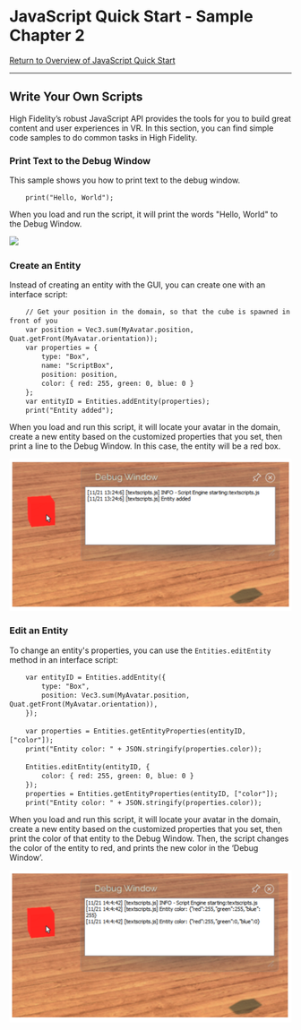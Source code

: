 # JavaScript Quick Start - Sample Chapter 2

[Return to Overview of JavaScript Quick Start](overview.html)

---

## Write Your Own Scripts

High Fidelity’s robust JavaScript API provides the tools for you to build great content and user experiences in VR. In this section, you can find simple code samples to do common tasks in High Fidelity. 

### Print Text to the Debug Window

This sample shows you how to print text to the debug window. 

```
    print("Hello, World");
```

When you load and run the script, it will print the words "Hello, World" to the Debug Window.

![](hello-world.png)

### Create an Entity

Instead of creating an entity with the GUI, you can create one with an interface script:

```
    // Get your position in the domain, so that the cube is spawned in front of you
    var position = Vec3.sum(MyAvatar.position, Quat.getFront(MyAvatar.orientation));
    var properties = {
        type: "Box",
        name: "ScriptBox",
        position: position,
        color: { red: 255, green: 0, blue: 0 }
    };
    var entityID = Entities.addEntity(properties);
    print("Entity added");
```

When you load and run this script, it will locate your avatar in the domain, create a new entity based on the customized properties that you set, then print a line to the Debug Window. In this case, the entity will be a red box.

![](create.png)

### Edit an Entity

To change an entity's properties, you can use the `Entities.editEntity` method in an interface script:

```
    var entityID = Entities.addEntity({
        type: "Box",
        position: Vec3.sum(MyAvatar.position, Quat.getFront(MyAvatar.orientation)),
    });

    var properties = Entities.getEntityProperties(entityID, ["color"]);
    print("Entity color: " + JSON.stringify(properties.color));

    Entities.editEntity(entityID, {
        color: { red: 255, green: 0, blue: 0 }
    });
    properties = Entities.getEntityProperties(entityID, ["color"]);
    print("Entity color: " + JSON.stringify(properties.color));
```

When you load and run this script, it will locate your avatar in the domain, create a new entity based on the customized properties that you set, then print the color of that entity to the Debug Window. Then, the script changes the color of the entity to red, and prints the new color in the ‘Debug Window’.

![](edit.png)
